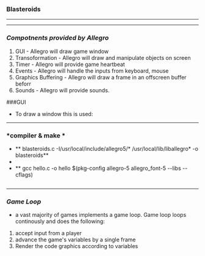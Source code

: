 ### Blasteroids

----
----
### *Compotnents provided by Allegro*
1. GUI - Allegro will draw game window
2. Transoformation - Allegro will draw and manipulate objects on screen
3. Timer - Allegro will provide game heartbeat
4. Events - Allegro will handle the inputs from keyboard, mouse
5. Graphics Buffering - Allegro will draw a frame in an offscreen buffer beforr
6. Sounds - Allegro will provide sounds. 

###GUI

  * To draw a window this is used:

----
### *compiler & make * 
  *  ** blasteroids.c -I/usr/local/include/allegro5/* /usr/local/lib/liballegro* -o blasteroids** 
  *  <some text> 
  *  ** gcc hello.c -o hello $(pkg-config allegro-5 allegro_font-5 --libs --cflags)
  ``` Some code

  ``` 

---- 
### *Game Loop*
  * a vast majority of games implements a game loop. Game loop loops continously and does the following:  
  1. accept input from a player
  2. advance the game's variables by a single frame
  3. Render the code graphics according to variables

